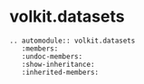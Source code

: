 # volkit.datasets

```{eval-rst}
.. automodule:: volkit.datasets
   :members:
   :undoc-members:
   :show-inheritance:
   :inherited-members:
